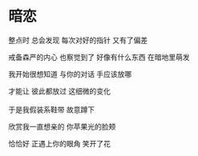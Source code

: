 # 暗恋

整点时 总会发现 每次对好的指针 又有了偏差

戒备森严的内心 也察觉到了 好像有什么东西 在暗地里萌发

我开始很想知道 与你的对话 手应该放哪

才能让 彼此都放过 这细微的变化
<br>
<br>
于是我假装系鞋带 故意蹲下

欣赏我一直想亲的 你苹果光的脸颊

恰恰好 正遇上你的眼角 笑开了花
